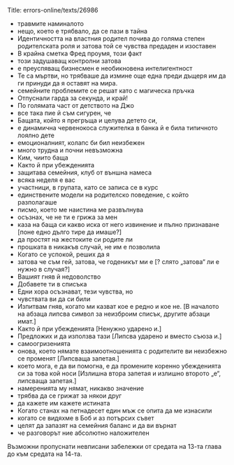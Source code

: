 Title: errors-online/texts/26986

* травмите наминалото
* нещо, което е трябвало, да се пази в тайна
* Идентичността на властния родител почива до голяма степен родителската роля и затова той се чувства предаден и изоставен
* В крайна сметка Фред проумя, този факт
* този задушаващ контролни затова
* е преуспяващ бизнесмен е необикновена интелигентност
* Те са мъртви, но трябваше да измине още една преди дъщеря им да ги принуди да я оставят на мира.
* семейните проблемите се решат като с магическа пръчка
* Отпуснали гарда за секунда, и край!
* По голямата част от детството на Джо
* все така пие й съм сигурен, че
* Бащата, който я прегръща и целува детето си,
* е динамична червенокоса служителка в банка й е била типичното лоялно дете
* емоционалният, колапс би бил неизбежен
* много трудна и почни невъзможна
* Ким, чиито баща
* Както й при убежденията
* защитава семейния, клуб от външна намеса
* всяка неделя е вас
* участници, в групата, като се записа се в курс
* единствените модели на родителско поведение, с който разполагаше
* писмо, което ме наистина ме развълнува
* осъзнах, че не ти е грижа за мен
* каза на баща си какво иска от него извинение и пълно признаване [поне едно дълго тире да имаше?]
* да простят на жестоките си родите ли
* прошката в никакъв случай, не им е позволила
* Когато се успокой, реших да я
* затова че съм гей, затова, че годеникът ми е [? слято „затова“ ли е нужно в случая?]
* Вашият гняв й недоволство
* Добавете ти в списъка
* Едни хора осъзнават, тези чувства, но
* чувствата ви да си били
* Изпитвам гняв, когато ми казват кое е редно и кое не. [В началото на абзаца липсва символ за неизброим списък, другите абзаци имат.]
* Както й при убежденията [Ненужно ударено и.]
* Предложих и да използва тази [Липсва ударено и вместо съюза и.]
* самоогризенията
* онова, което нямате взаимоотношенията с родителите ви неизбежно се променят [Липсваща запетая.]
* което мога, е да ви помогна, е да промените коренно убежденията си за това кой носи [Излишна втора запетая и излишно второто „е“, липсваща запетая.]
* намеренията му нямат, никакво значение
* трябва да се грижат за някои друг
* да кажете им кажете истината
* Когато станах на петнадесет един мъж се опита да ме изнасили
* когато се видяхме в Боб и аз потърсих съвет
* целят да запазят на семейния баланс и да ви върнат
* че разговорът ние абсолютно наложителен

Възможни пропуснати невписани забележки от средата на 13-та глава до към средата на 14-та.
